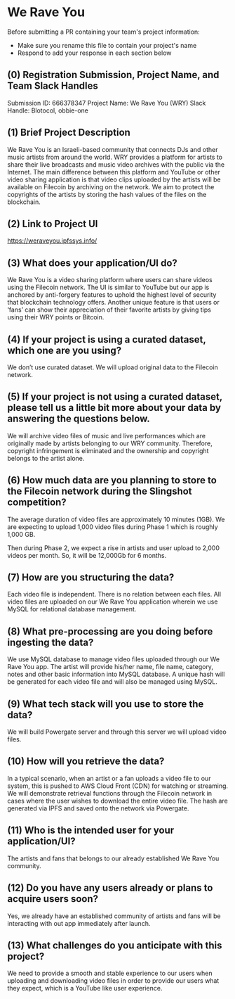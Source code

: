 # We Rave You

Before submitting a PR containing your team's project information:
- Make sure you rename this file to contain your project's name
- Respond to add your response in each section below

## (0) Registration Submission, Project Name, and Team Slack Handles

Submission ID: 666378347
Project Name: We Rave You (WRY)
Slack Handle: Blotocol, obbie-one

## (1) Brief Project Description

We Rave You is an Israeli-based community that connects DJs and other music artists from around the world. WRY provides a platform for artists to share their live broadcasts and music video archives with the public via the Internet. The main difference between this platform and YouTube or other video sharing application is that video clips uploaded by the artists will be available on Filecoin by archiving on the network. We aim to protect the copyrights of the artists by storing the hash values of the files on the blockchain.

## (2) Link to Project UI

https://weraveyou.ipfssys.info/

## (3) What does your application/UI do?

We Rave You is a video sharing platform where users can share videos using the Filecoin network. The UI is similar to YouTube but our app is anchored by anti-forgery features to uphold the highest level of security that blockchain technology offers. Another unique feature is that users or ‘fans’ can show their appreciation of their favorite artists by  giving tips using their WRY points or Bitcoin. 

## (4) If your project is using a curated dataset, which one are you using?

We don’t use curated dataset. We will upload original data to the Filecoin network.

## (5) If your project is not using a curated dataset, please tell us a little bit more about your data by answering the questions below.

We will archive video files of music and live performances which are originally made by artists belonging to our WRY community. Therefore, copyright infringement is eliminated and the ownership and copyright belongs to the artist alone.

## (6) How much data are you planning to store to the Filecoin network during the Slingshot competition?

The average duration of video files are approximately 10 minutes (1GB). We are expecting to upload 1,000 video files during Phase 1 which is roughly 1,000 GB. 

Then during Phase 2, we expect a rise in artists and user upload to 2,000 videos per month.
So, it will be 12,000Gb for 6 months.

## (7) How are you structuring the data?

Each video file is independent. There is no relation between each files. All video files are uploaded on our We Rave You application wherein we use MySQL for relational database management.

## (8) What pre-processing are you doing before ingesting the data?

We use MySQL database to manage video files uploaded through our We Rave You app. The artist will provide his/her name, file name, category, notes and other basic information into MySQL database. A unique hash will be generated for each video file and will also be managed using MySQL. 

## (9)  What tech stack will you use to store the data?

We will build Powergate server and through this server we will upload video files.

## (10) How will you retrieve the data?

In a typical scenario, when an artist or a fan uploads a video file to our system, this is pushed to AWS Cloud Front (CDN) for watching or streaming. We will demonstrate retrieval functions through the Filecoin network in cases where the user wishes to download the entire video file. The hash are generated via IPFS and saved onto the network via Powergate.

## (11) Who is the intended user for your application/UI?

The artists and fans that belongs to our already established We Rave You community.

## (12) Do you have any users already or plans to acquire users soon?

Yes, we already have an established community of artists and fans will be interacting with out app immediately after launch.

## (13) What challenges do you anticipate with this project?

We need to provide a smooth and stable experience to our users when uploading and downloading video files in order to provide our users what they expect, which is a YouTube like user experience. 
